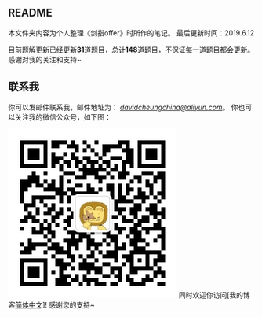 ## README

本文件夹内容为个人整理《剑指offer》时所作的笔记。 最后更新时间：2019.6.12



目前题解更新已经更新**31**道题目，总计**148**道题目，不保证每一道题目都会更新。感谢对我的关注和支持~

## 联系我

你可以发邮件联系我，邮件地址为： *davidcheungchina@aliyun.com*。
你也可以关注我的微信公众号，如下图：

 [![img](https://github.com/dqhplhzz2008/dqhplhzz2008.github.io/raw/master/weixingongzhonghao.jpg)](https://github.com/dqhplhzz2008/dqhplhzz2008.github.io/raw/master/weixingongzhonghao.jpg) 
同时欢迎你访问[我的博客[简体中文\]](http://www.yushuai.xyz/)! 感谢您的支持~